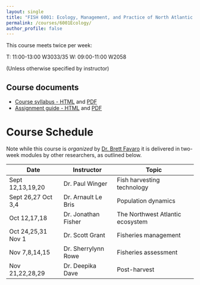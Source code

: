 ```yaml
---
layout: single
title: "FISH 6001: Ecology, Management, and Practice of North Atlantic Fisheries"
permalink: /courses/6001Ecology/
author_profile: false
---
```


This course meets twice per week:

T: 11:00-13:00 W3033/35
W: 09:00-11:00 W2058

(Unless otherwise specified by instructor)

## Course documents 

- [Course syllabus - HTML](/courses/6001Ecology/6001Syllabus/) and [PDF](/assets/images/FISH_6001_Syllabus.pdf)
- [Assignment guide - HTML](/courses/6001Ecology/6001AssignmentGuide/) and [PDF](/assets/images/FISH_6001_Assignment_guide.pdf)

# Course Schedule

Note while this course is *organized* by [Dr. Brett Favaro](http://about.me/brettfavaro) it is delivered in two-week modules by other researchers, as outlined below.

| Date | Instructor | Topic |
|------------------------------|---------------------|----------------------------------|
| Sept 12,13,19,20  | Dr. Paul Winger | Fish harvesting technology |
| Sept 26,27 Oct 3,4 | Dr. Arnault Le Bris | Population dynamics |
| Oct 12,17,18 | Dr. Jonathan Fisher | The Northwest Atlantic ecosystem |
| Oct 24,25,31 Nov 1 | Dr. Scott Grant | Fisheries management |
| Nov 7,8,14,15 | Dr. Sherrylynn Rowe | Fisheries assessment |
| Nov 21,22,28,29 | Dr. Deepika Dave | Post-harvest | 